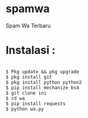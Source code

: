 # spamwa
  Spam Wa Terbaru
# Instalasi :
  ```
  
  $ Pkg update && pkg upgrade
  $ pkg install git
  $ pkg install python python2
  $ pip install mechanize bs4
  $ git clone ini
  $ cd wa
  $ pip install requests
  $ python wa.py
  ```
